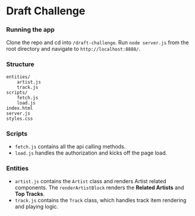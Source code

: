# Draft Challenge

### Running the app

Clone the repo and cd into `/draft-challenge`. Run `node server.js` from the root directory and navigate to `http://localhost:8888/`.

### Structure
```
entities/
    artist.js
    track.js
scripts/
    fetch.js
    load.js
index.html
server.js
styles.css
```

### Scripts
- `fetch.js` contains all the api calling methods.
- `load.js` handles the authorization and kicks off the page load.

### Entities

- `artist.js` contains the `Artist` class and renders Artist related components. The `renderArtistBlock` renders the **Related Artists** and **Top Tracks**.
- `track.js` contains the `Track` class, which handles track item rendering and playing logic.